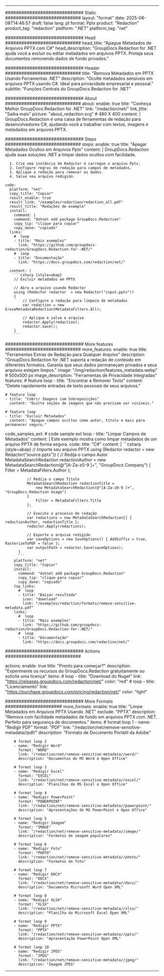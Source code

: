 
---
############################# Static ############################
layout: "format"
date:  2025-08-08T14:46:57
draft: false
lang: pt
format: Pptx
product: "Redaction"
product_tag: "redaction"
platform: ".NET"
platform_tag: "net"

############################# Head ############################
head_title: "Apague Metadados de Arquivos PPTX com C#"
head_description: "GroupDocs.Redaction for .NET ajuda você a excluir ou editar metadados em arquivos PPTX. Proteja seus documentos removendo dados de fundo privados."

############################# Header ############################
title: "Remova Metadados em PPTX Usando Ferramentas .NET" 
description: "Oculte metadados sensíveis em arquivos PPTX usando C#. Ideal para privacidade empresarial e pessoal."
subtitle: "Funções Centrais do GroupDocs.Redaction for .NET" 

############################# About ############################
about:
    enable: true
    title: "Conheça Melhor GroupDocs.Redaction for .NET"
    link: "/redaction/net/"
    link_title: "Saiba mais"
    picture: "about_redaction.svg" # 480 X 400
    content: |
       GroupDocs.Redaction é uma caixa de ferramentas de redação para desenvolvedores C#, ajudando você a trabalhar com textos, imagens e metadados em arquivos PPTX.

############################# Steps ############################
steps:
    enable: true
    title: "Apagar Metadados Ocultos em Arquivos Pptx"
    content: |
      GroupDocs.Redaction ajuda suas soluções .NET a limpar dados ocultos com facilidade.
      
      1. Crie uma instância de Redactor e carregue o arquivo Pptx.
      2. Configure regras de redação para campos de metadados.
      3. Aplique a redação para remover os dados.
      4. Salve seu arquivo redigido.
   
    code:
      platform: "net"
      copy_title: "Copiar"
      result_enable: true
      result_link: "/examples/redaction/redaction_all.pdf"
      result_title: "Redações de exemplo"
      install:
        command: |
        command: "dotnet add package GroupDocs.Redaction"
        copy_tip: "clique para copiar"
        copy_done: "copiado"
      links:
        #  loop
        - title: "Mais exemplos"
          link: "https://github.com/groupdocs-redaction/GroupDocs.Redaction-for-.NET/"
        #  loop
        - title: "Documentação"
          link: "https://docs.groupdocs.com/redaction/net/"
          
      content: |
        ```csharp {style=abap}
        // Excluir metadados em PPTX

        // Abra o arquivo usando Redactor
        using (Redactor redactor  = new Redactor("input.pptx"))
        {
            // Configure a redação para limpeza de metadados
            var redaction = new EraseMetadataRedaction(MetadataFilters.All);
            
            // Aplique e salve o arquivo
            redactor.Apply(redaction);
            redactor.Save();
        }
        ```            


############################# More features ############################
more_features:
  enable: true
  title: "Ferramentas Extras de Redação para Qualquer Arquivo"
  description: "GroupDocs.Redaction for .NET suporta a redação de conteúdo em diferentes formatos. Garanta que seus dados permaneçam privados e seus arquivos estejam limpos."
  image: "/img/redaction/features_metadata.webp" # 500x500 px
  image_description: "Ferramentas de Privacidade Integradas"
  features:
    # feature loop
    - title: "Encontrar e Remover Texto"
      content: "Delete rapidamente entradas de texto pessoais de seus arquivos."

    # feature loop
    - title: "Cobrir Imagens com Sobreposições"
      content: "Oculte seções de imagens que não precisam ser visíveis."

    # feature loop
    - title: "Excluir Metadados"
      content: "Apague campos ocultos como autor, título e mais para permanecer seguro."
      
  code_samples_ext:
    # code sample ext loop
    - title: "Limpar Campos de Metadados"
      content: |
        Este exemplo mostra como limpar metadados de um arquivo PPTX de forma segura.
      code:
        title: "C#"
        content: |
          ```csharp {style=abap}
          //  Importe seu arquivo PPTX
          using (Redactor redactor  = new Redactor("source.pptx"))
          {
              // Redija o campo Autor
              MetadataSearchRedaction redactionAuthor = 
                  new MetadataSearchRedaction(@"[A-Za-z0-9 ]+", "GroupDocs Company")
              {
                  Filter = MetadataFilters.Author
              };

              // Redija o campo Título
              MetadataSearchRedaction redactionTitle = 
                  new MetadataSearchRedaction(@"[A-Za-z0-9 ]+", "GroupDocs.Redaction Usage")
              {
                  Filter = MetadataFilters.Title
              };

              // Execute o processo de redação
              var redactions = new MetadataSearchRedaction[] { redactionAuthor, redactionTitle };
              redactor.Apply(redactions);

              // Exporte o arquivo redigido
              var saveOptions = new SaveOptions() { AddSuffix = true, RasterizeToPDF = false };
              var outputPath = redactor.Save(saveOptions);
          }
          ```
        platform: "net"
        copy_title: "Copiar"
        install:
          command: "dotnet add package GroupDocs.Redaction"
          copy_tip: "clique para copiar"
          copy_done: "copiado"
        top_links:
          #  loop
          - title: "Baixar resultado"
            icon: "download"
            link: "/examples/redaction/formats/remove-sensitive-metadata.pdf"
        links:
          #  loop
          - title: "Mais exemplos"
            link: "https://github.com/groupdocs-redaction/GroupDocs.Redaction-for-.NET/"
          #  loop
          - title: "Documentação"
            link: "https://docs.groupdocs.com/redaction/net/"


############################# Actions ############################

actions:
  enable: true
  title: "Pronto para começar?"
  description: "Experimente os recursos do GroupDocs.Redaction gratuitamente ou solicite uma licença"
  items:
    #  loop
    - title: "Download do Nuget"
      link: "https://releases.groupdocs.com/redaction/net/"
      color: "red"
        #  loop
    - title: "Licenciamento"
      link: "https://purchase.groupdocs.com/pricing/redaction/net/"
      color: "light"


############################# More Formats #####################
more_formats:
    enable: true
    title: "Limpe Metadados em Arquivos PPTX Usando .NET"
    exclude: "PPTX"
    description: "Remova com facilidade metadados de fundo em arquivos PPTX com .NET. Perfeito para segurança de documentos."
    items: 
        # format loop 1
        - name: "Redigir PDF"
          format: "PDF"
          link: "/redaction/net/remove-sensitive-metadata//pdf/"
          description: "Formato de Documento Portátil da Adobe"

        # format loop 2
        - name: "Redigir Word"
          format: "WORD"
          link: "/redaction/net/remove-sensitive-metadata//word/"
          description: "Documentos do MS Word e Open Office"
          
        # format loop 3
        - name: "Redigir Excel"
          format: "EXCEL"
          link: "/redaction/net/remove-sensitive-metadata//excel/"
          description: "Planilhas do MS Excel e Open Office"

        # format loop 4
        - name: "Redigir PowerPoint"
          format: "POWERPOINT"
          link: "/redaction/net/remove-sensitive-metadata//powerpoint/"
          description: "Apresentações do MS PowerPoint e Open Office"

        # format loop 5
        - name: "Redigir Imagem"
          format: "IMAGE"
          link: "/redaction/net/remove-sensitive-metadata//image/"
          description: "Formatos de imagem populares"

        # format loop 6
        - name: "Redigir Foto"
          format: "PHOTO"
          link: "/redaction/net/remove-sensitive-metadata//photo/"
          description: "Formatos de foto"

        # format loop 7
        - name: "Redigir DOCX"
          format: "DOCX"
          link: "/redaction/net/remove-sensitive-metadata//docx/"
          description: "Documento Microsoft Word Open XML"
          
        # format loop 8
        - name: "Redigir XLSX"
          format: "XLSX"
          link: "/redaction/net/remove-sensitive-metadata//xlsx/"
          description: "Planilha do Microsoft Excel Open XML"
          
        # format loop 9
        - name: "Redigir PPTX"
          format: "PPTX"
          link: "/redaction/net/remove-sensitive-metadata//pptx/"
          description: "Apresentação PowerPoint Open XML"

        # format loop 10
        - name: "Redigir JPEG"
          format: "JPEG"
          link: "/redaction/net/remove-sensitive-metadata//jpeg/"
          description: "Imagem JPEG"


---